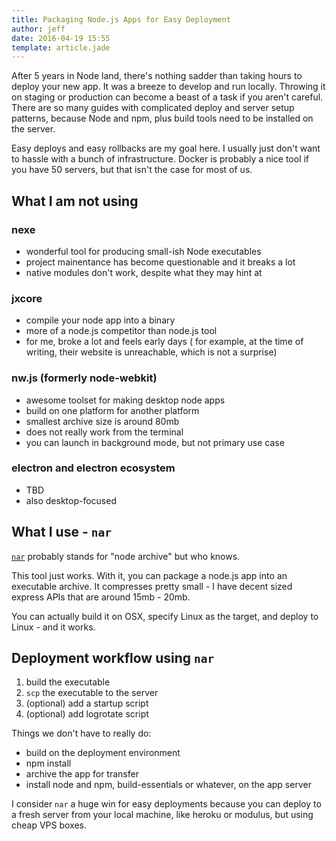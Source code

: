 ```yaml
---
title: Packaging Node.js Apps for Easy Deployment
author: jeff
date: 2016-04-19 15:55
template: article.jade
---
```


After 5 years in Node land, there's nothing sadder than taking hours
to deploy your new app. It was a breeze to develop and run locally.
Throwing it on staging or production can become a beast of a task
if you aren't careful. There are so many guides with complicated deploy and server setup patterns, because Node and npm, plus build tools need to be installed on the server.

Easy deploys and easy rollbacks are my goal here. I usually just
don't want to hassle with a bunch of infrastructure. Docker is
probably a nice tool if you have 50 servers, but that isn't the
case for most of us.

## What I am not using

### nexe

- wonderful tool for producing small-ish Node executables
- project mainentance has become questionable and it breaks a lot
- native modules don't work, despite what they may hint at


### jxcore

- compile your node app into a binary
- more of a node.js competitor than node.js tool
- for me, broke a lot and feels early days (
    for example, at the time of writing, their website is unreachable,
    which is not a surprise)

### nw.js (formerly node-webkit)

- awesome toolset for making desktop node apps
- build on one platform for another platform
- smallest archive size is around 80mb
- does not really work from the terminal
- you can launch in background mode, but not primary use case

### electron and electron ecosystem

- TBD
- also desktop-focused

## What I use - `nar`

[`nar`](https://github.com/h2non/nar) probably stands for "node
archive" but who knows.

This tool just works. With it, you can package a node.js app
into an executable archive. It compresses pretty small - I have
decent sized express APIs that are around 15mb - 20mb.

You can actually build it on OSX, specify Linux as the target, and deploy to Linux - and it works.

## Deployment workflow using `nar`

1. build the executable
1. `scp` the executable to the server
1. (optional) add a startup script
1. (optional) add logrotate script

Things we don't have to really do:
- build on the deployment environment
- npm install
- archive the app for transfer
- install node and npm, build-essentials or whatever, on the app server

I consider `nar` a huge win for easy deployments because you can deploy to a fresh server from your local machine, like heroku or modulus, but using cheap VPS boxes.
